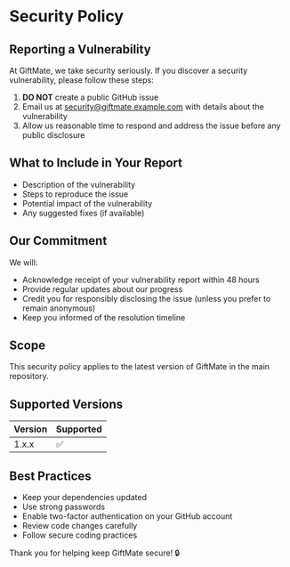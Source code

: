 # Security Policy

## Reporting a Vulnerability

At GiftMate, we take security seriously. If you discover a security vulnerability, please follow these steps:

1. **DO NOT** create a public GitHub issue
2. Email us at security@giftmate.example.com with details about the vulnerability
3. Allow us reasonable time to respond and address the issue before any public disclosure

## What to Include in Your Report

- Description of the vulnerability
- Steps to reproduce the issue
- Potential impact of the vulnerability
- Any suggested fixes (if available)

## Our Commitment

We will:
- Acknowledge receipt of your vulnerability report within 48 hours
- Provide regular updates about our progress
- Credit you for responsibly disclosing the issue (unless you prefer to remain anonymous)
- Keep you informed of the resolution timeline

## Scope

This security policy applies to the latest version of GiftMate in the main repository.

## Supported Versions

| Version | Supported          |
| ------- | ------------------ |
| 1.x.x   | :white_check_mark: |

## Best Practices

- Keep your dependencies updated
- Use strong passwords
- Enable two-factor authentication on your GitHub account
- Review code changes carefully
- Follow secure coding practices

Thank you for helping keep GiftMate secure! 🔒